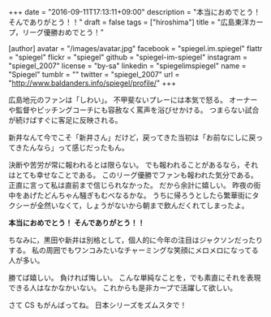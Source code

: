 +++
date = "2016-09-11T17:13:11+09:00"
description = "本当におめでとう！ そんでありがとう！！"
draft = false
tags = ["hiroshima"]
title = "広島東洋カープ，リーグ優勝おめでとう！"

[author]
  avatar = "/images/avatar.jpg"
  facebook = "spiegel.im.spiegel"
  flattr = "spiegel"
  flickr = "spiegel"
  github = "spiegel-im-spiegel"
  instagram = "spiegel_2007"
  license = "by-sa"
  linkedin = "spiegelimspiegel"
  name = "Spiegel"
  tumblr = ""
  twitter = "spiegel_2007"
  url = "http://www.baldanders.info/spiegel/profile/"
+++

広島地元のファンは「しわい」。
不甲斐ないプレーには本気で怒る。
オーナーや監督やピッチングコーチにも容赦なく罵声を浴びせかける。
つまらない試合が続けばすぐに客足に反映される。

新井なんて今でこそ「新井さん」だけど，戻ってきた当初は「お前なにしに戻ってきたんなら」って感じだったもん。

決断や苦労が常に報われるとは限らない。
でも報われることがあるなら，それはとても幸せなことである。
このリーグ優勝でファンも報われた気分である。
正直に言って私は直前まで信じられなかった。
だから余計に嬉しい。
昨夜の街中をあげたどんちゃん騒ぎもむべなるかな。
うちに帰ろうとしたら繁華街にタクシーが全然いなくて，しょうがないから朝まで飲んだくれてしまったよ。

**本当におめでとう！ そんでありがとう！！**

ちなみに，黒田や新井は別格として，個人的に今年の注目はジャクソンだったりする。
私の周囲でもワンコみたいなチャーミングな笑顔にメロメロになってる人が多い。

勝てば嬉しい。
負ければ悔しい。
こんな単純なことを，でも素直にそれを表現できる人はなかなかいない。
これからも是非カープで活躍して欲しい。

さて CS もがんばってね。
日本シリーズをズムスタで！
